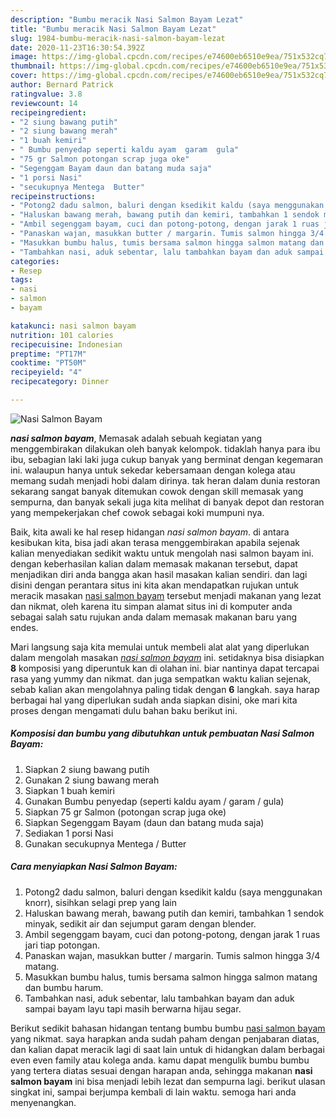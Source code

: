 ```yaml
---
description: "Bumbu meracik Nasi Salmon Bayam Lezat"
title: "Bumbu meracik Nasi Salmon Bayam Lezat"
slug: 1984-bumbu-meracik-nasi-salmon-bayam-lezat
date: 2020-11-23T16:30:54.392Z
image: https://img-global.cpcdn.com/recipes/e74600eb6510e9ea/751x532cq70/nasi-salmon-bayam-foto-resep-utama.jpg
thumbnail: https://img-global.cpcdn.com/recipes/e74600eb6510e9ea/751x532cq70/nasi-salmon-bayam-foto-resep-utama.jpg
cover: https://img-global.cpcdn.com/recipes/e74600eb6510e9ea/751x532cq70/nasi-salmon-bayam-foto-resep-utama.jpg
author: Bernard Patrick
ratingvalue: 3.8
reviewcount: 14
recipeingredient:
- "2 siung bawang putih"
- "2 siung bawang merah"
- "1 buah kemiri"
- " Bumbu penyedap seperti kaldu ayam  garam  gula"
- "75 gr Salmon potongan scrap juga oke"
- "Segenggam Bayam daun dan batang muda saja"
- "1 porsi Nasi"
- "secukupnya Mentega  Butter"
recipeinstructions:
- "Potong2 dadu salmon, baluri dengan ksedikit kaldu (saya menggunakan knorr), sisihkan selagi prep yang lain"
- "Haluskan bawang merah, bawang putih dan kemiri, tambahkan 1 sendok minyak, sedikit air dan sejumput garam dengan blender."
- "Ambil segenggam bayam, cuci dan potong-potong, dengan jarak 1 ruas jari tiap potongan."
- "Panaskan wajan, masukkan butter / margarin. Tumis salmon hingga 3/4 matang."
- "Masukkan bumbu halus, tumis bersama salmon hingga salmon matang dan bumbu harum."
- "Tambahkan nasi, aduk sebentar, lalu tambahkan bayam dan aduk sampai bayam layu tapi masih berwarna hijau segar."
categories:
- Resep
tags:
- nasi
- salmon
- bayam

katakunci: nasi salmon bayam 
nutrition: 101 calories
recipecuisine: Indonesian
preptime: "PT17M"
cooktime: "PT50M"
recipeyield: "4"
recipecategory: Dinner

---
```



![Nasi Salmon Bayam](https://img-global.cpcdn.com/recipes/e74600eb6510e9ea/751x532cq70/nasi-salmon-bayam-foto-resep-utama.jpg)

<b><i>nasi salmon bayam</i></b>, Memasak adalah sebuah kegiatan yang menggembirakan dilakukan oleh banyak kelompok. tidaklah hanya para ibu ibu, sebagian laki laki juga cukup banyak yang berminat dengan kegemaran ini. walaupun hanya untuk sekedar kebersamaan dengan kolega atau memang sudah menjadi hobi dalam dirinya. tak heran dalam dunia restoran sekarang sangat banyak ditemukan cowok dengan skill memasak yang sempurna, dan banyak sekali juga kita melihat di banyak depot dan restoran yang mempekerjakan chef cowok sebagai koki mumpuni nya.



Baik, kita awali ke hal resep hidangan <i>nasi salmon bayam</i>. di antara kesibukan kita, bisa jadi akan terasa menggembirakan apabila sejenak kalian menyediakan sedikit waktu untuk mengolah nasi salmon bayam ini. dengan keberhasilan kalian dalam memasak makanan tersebut, dapat menjadikan diri anda bangga akan hasil masakan kalian sendiri. dan lagi disini dengan perantara situs ini kita akan mendapatkan rujukan untuk meracik masakan <u>nasi salmon bayam</u> tersebut menjadi makanan yang lezat dan nikmat, oleh karena itu simpan alamat situs ini di komputer anda sebagai salah satu rujukan anda dalam memasak makanan baru yang endes.


Mari langsung saja kita memulai untuk membeli alat alat yang diperlukan dalam mengolah masakan <u><i>nasi salmon bayam</i></u> ini. setidaknya bisa disiapkan <b>8</b> komposisi yang diperuntuk kan di olahan ini. biar nantinya dapat tercapai rasa yang yummy dan nikmat. dan juga sempatkan waktu kalian sejenak, sebab kalian akan mengolahnya paling tidak dengan <b>6</b> langkah. saya harap berbagai hal yang diperlukan sudah anda siapkan disini, oke mari kita proses dengan mengamati dulu bahan baku berikut ini.

<!--inarticleads1-->

##### Komposisi dan bumbu yang dibutuhkan untuk pembuatan Nasi Salmon Bayam:

1. Siapkan 2 siung bawang putih
1. Gunakan 2 siung bawang merah
1. Siapkan 1 buah kemiri
1. Gunakan  Bumbu penyedap (seperti kaldu ayam / garam / gula)
1. Siapkan 75 gr Salmon (potongan scrap juga oke)
1. Siapkan Segenggam Bayam (daun dan batang muda saja)
1. Sediakan 1 porsi Nasi
1. Gunakan secukupnya Mentega / Butter




<!--inarticleads2-->

##### Cara menyiapkan Nasi Salmon Bayam:

1. Potong2 dadu salmon, baluri dengan ksedikit kaldu (saya menggunakan knorr), sisihkan selagi prep yang lain
1. Haluskan bawang merah, bawang putih dan kemiri, tambahkan 1 sendok minyak, sedikit air dan sejumput garam dengan blender.
1. Ambil segenggam bayam, cuci dan potong-potong, dengan jarak 1 ruas jari tiap potongan.
1. Panaskan wajan, masukkan butter / margarin. Tumis salmon hingga 3/4 matang.
1. Masukkan bumbu halus, tumis bersama salmon hingga salmon matang dan bumbu harum.
1. Tambahkan nasi, aduk sebentar, lalu tambahkan bayam dan aduk sampai bayam layu tapi masih berwarna hijau segar.




Berikut sedikit bahasan hidangan tentang bumbu bumbu <u>nasi salmon bayam</u> yang nikmat. saya harapkan anda sudah paham dengan penjabaran diatas, dan kalian dapat meracik lagi di saat lain untuk di hidangkan dalam berbagai even even family atau kolega anda. kamu dapat mengulik bumbu bumbu yang tertera diatas sesuai dengan harapan anda, sehingga makanan <b>nasi salmon bayam</b> ini bisa menjadi lebih lezat dan sempurna lagi. berikut ulasan singkat ini, sampai berjumpa kembali di lain waktu. semoga hari anda menyenangkan.
